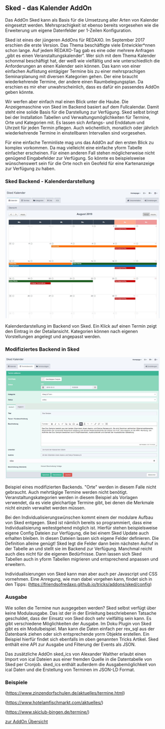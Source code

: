 ## Sked - das Kalender AddOn

<p class="intro">Das AddOn Sked kann als Basis für die Umsetzung aller Arten von Kalender eingesetzt werden. Mehrsprachigkeit ist ebenso bereits vorgesehen wie die Erweiterung um eigene Datenfelder per 1-Zeilen Konfiguration.</p>

Sked ist eines der jüngeren AddOns für REDAXO. Im September 2017 erschien die erste Version. Das Thema beschäftigte viele Entwickler*nnen schon lange. Auf jedem REDAXO-Tag gab es eine oder mehrere Anfragen „gibt es einen Veranstaltungskalender“. Wer sich mit dem Thema Kalender schonmal beschäftigt hat, der weiß wie vielfältig und wie unterschiedlich die Anforderungen an einen Kalender sein können. Das kann von einer einfachen Auflistung eintägiger Termine bis zu einer mehrsprachigen Seminarplanung mit diversen Kategorien gehen. Der eine braucht wiederkehrende Termine, der andere einen Raumbelegungsplan. Da erschien es mir eher unwahrscheinlich, dass es dafür ein passendes AddOn geben könnte.

Wir werfen aber einfach mal einen Blick unter die Haube. Die Anzeigemaschine von Sked im Backend basiert auf dem Fullcalendar. Damit steht eine solide Basis für die Darstellung zur Verfügung. Sked selbst bringt bei der Installation Tabellen und Verwaltungsmöglichkeiten für Termine, Orte und Kategorien mit. Es lassen sich Anfangs- und Enddatum und Uhrzeit für jeden Termin pflegen. Auch wöchentlich, monatlich oder jährlich wiederkehrende Termine in einstellbaren Intervallen sind vorgesehen.

Für eine einfache Terminliste mag uns das AddOn auf den ersten Blick zu komplex vorkommen. Da mag vielleicht eine einfache yform Tabelle einfacher erscheinen. Für einen anderen Fall stehen möglicherweise nicht genügend Eingabefelder zur Verfügung. So könnte es beispielsweise wünschenswert sein für die Orte noch ein Geofeld für eine Kartenanzeige zur Verfügung zu haben.

### Sked Backend - Kalenderdarstellung

<img src="images/sked-backend-1.JPG" alt="Sked Backend">

Kalenderdarstellung im Backend von Sked. Ein Klick auf einen Termin zeigt den Eintrag in der Detailansicht. Kategorien können nach eigenen Vorstellungen angelegt und angepasst werden.

### Modifiziertes Backend in Sked

<img src="images/sked-modifiziertes-backend.JPG" alt="Modifiziertes Backend von Sked">

Beispiel eines modifizierten Backends. "Orte" werden in diesem Falle nicht gebraucht. Auch mehrtägige Termine werden nicht benötigt. Veranstaltungskategorien werden in diesem Beispiel als Vorlagen verwendet, da es viele gleichartige Termine gibt, bei denen die Merkmale nicht einzeln verwaltet werden müssen.

Bei den Individualisierungswünschen kommt einem der modulare Aufbau von Sked entgegen. Sked ist nämlich bereits so programmiert, dass eine Individualisierung weitestgehend möglich ist. Hierfür stehen beispielsweise eigene Config Dateien zur Verfügung, die bei einem Sked Update auch erhalten bleiben. In diesen Dateien lassen sich eigene Felder definieren. Die Definition alleine genügt! Sked legt die Felder dann beim nächsten Aufruf in der Tabelle an und stellt sie im Backend zur Verfügung. Manchmal reicht auch dies nicht für die eigenen Bedürfnisse. Dann lassen sich Sked Tabellen auch in yform Tabellen migrieren und entsprechend anpassen und erweitern.

Individualisierungen von Sked kann man aber auch per Javascript und CSS vornehmen. Eine Anregung, wie man dabei vorgehen kann, findet sich in den Tipps: (https://friendsofredaxo.github.io/tricks/addons/sked/config)

### Ausgabe

Wie sollen die Termine nun ausgegeben werden? Sked selbst verfügt über keine Modulausgabe. Das ist der in der Einleitung beschriebenen Tatsache geschuldet, dass der Einsatz von Sked doch sehr vielfältig sein kann. Es gibt verschiedene Möglichkeiten der Ausgabe. Im Doku Plugin von Sked gibt es ein Modulbeispiel. Man kann die Daten einfach per rex_sql aus der Datenbank ziehen oder sich entsprechende yorm Objekte erstellen. Ein Beispiel hierfür findet sich ebenfalls im oben genannten Tricks Artikel. Sked enthält eine API zur Ausgabe und Filterung der Events als JSON.

Das zusätzliche AddOn sked_ics von Alexander Walther erlaubt einen Import von ical Dateien aus einer fremden Quelle in die Datentabelle von Sked per Cronjob. sked_ics enthält außerdem die Ausgabemöglichkeit von ical Daten und die Erstellung von Terminen im JSON-LD Format.

### Beispiele

(https://www.zinzendorfschulen.de/aktuelles/termine.html)

(https://www.hotelamfischmarkt.com/aktuelles/)

(https://www.skiclub-bingen.de/termine/)

[zur AddOn Übersicht](/)
